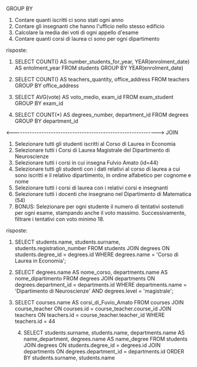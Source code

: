 GROUP BY

1. Contare quanti iscritti ci sono stati ogni anno
2. Contare gli insegnanti che hanno l'ufficio nello stesso edificio
3. Calcolare la media dei voti di ogni appello d'esame
4. Contare quanti corsi di laurea ci sono per ogni dipartimento

risposte:

1. SELECT COUNT() AS number_students_for_year, YEAR(enrolment_date) AS entolment_year
   FROM students
   GROUP BY YEAR(enrolment_date)

2. SELECT COUNT() AS teachers_quantity, office_address
   FROM teachers
   GROUP BY office_address

3. SELECT AVG(vote) AS voto_medio, exam_id
   FROM exam_student
   GROUP BY exam_id

4. SELECT COUNT(\*) AS degrees_number, department_id
   FROM degrees
   GROUP BY department_id

<------------------------------------------------------------->
JOIN

1. Selezionare tutti gli studenti iscritti al Corso di Laurea in Economia
2. Selezionare tutti i Corsi di Laurea Magistrale del Dipartimento di
   Neuroscienze
3. Selezionare tutti i corsi in cui insegna Fulvio Amato (id=44)
4. Selezionare tutti gli studenti con i dati relativi al corso di laurea a cui
   sono iscritti e il relativo dipartimento, in ordine alfabetico per cognome e
   nome
5. Selezionare tutti i corsi di laurea con i relativi corsi e insegnanti
6. Selezionare tutti i docenti che insegnano nel Dipartimento di
   Matematica (54)
7. BONUS: Selezionare per ogni studente il numero di tentativi sostenuti
   per ogni esame, stampando anche il voto massimo. Successivamente,
   filtrare i tentativi con voto minimo 18.

risposte:

1. SELECT students.name, students.surname, students.registration_number
   FROM students
   JOIN degrees ON students.degree_id = degrees.id
   WHERE degrees.name = 'Corso di Laurea in Economia';

2. SELECT degrees.name AS nome_corso, departments.name AS nome_dipartimento
   FROM degrees
   JOIN departments ON degrees.department_id = departments.id
   WHERE departments.name = 'Dipartimento di Neuroscienze'
   AND degrees.level = 'magistrale';

3. SELECT courses.name AS corsi_di_Fuvio_Amato
   FROM courses
   JOIN course_teacher ON courses.id = course_teacher.course_id
   JOIN teachers ON teachers.id = course_teacher.teacher_id
   WHERE teachers.id = 44

   4. SELECT students.surname, students.name, departments.name AS name_department, degrees.name AS name_degree
      FROM students
      JOIN degrees ON students.degree_id = degrees.id
      JOIN departments ON degrees.department_id = departments.id
      ORDER BY students.surname, students.name
